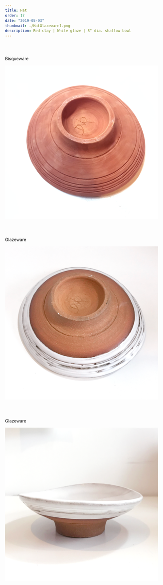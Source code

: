 ```yaml
---
title: Hat
order: 17
date: "2019-05-03"
thumbnail: ./HatGlazeware1.png
description: Red clay | White glaze | 8" dia. shallow bowl
---
```


<div class="kg-width-full">

<p style="margin-top: 6vw">
Bisqueware
</p>

![Hat](./HatBisqueware.png)

</div>

<div class="kg-width-full">

<p style="margin-top: 6vw">
Glazeware
</p>

![Hat](./HatGlazeware1.png)

</div>

<div class="kg-width-full">

<p style="margin-top: 6vw">
Glazeware
</p>

![Hat](./HatGlazeware2.png)

</div>
